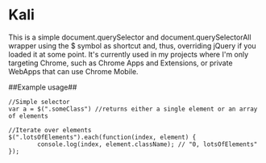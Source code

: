 Kali
====

This is a simple document.querySelector and document.querySelectorAll wrapper using the $ symbol as shortcut and, thus, overriding jQuery if you loaded it at some point. It's currently used in my projects where I'm only targeting Chrome, such as Chrome Apps and Extensions, or private WebApps that can use Chrome Mobile.

##Example usage##

	//Simple selector
	var a = $(".someClass") //returns either a single element or an array of elements

	//Iterate over elements
	$(".lotsOfElements").each(function(index, element) {
			console.log(index, element.className); // "0, lotsOfElements"
	});